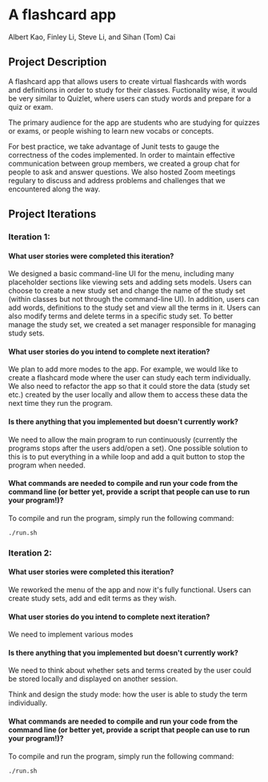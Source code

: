 # A flashcard app
<!-- Team Member -->
Albert Kao, Finley Li, Steve Li, and Sihan (Tom) Cai


<!-- ABOUT THE PROJECT -->
## Project Description
A flashcard app that allows users to create virtual flashcards with words and definitions in order to study for their classes. Fuctionality wise, it would be very similar to Quizlet, where users can study words and prepare for a quiz or exam.

The primary audience for the app are students who are studying for quizzes or exams, or people wishing to learn new vocabs or concepts. 

For best practice, we take advantage of Junit tests to gauge the correctness of the codes implemented. In order to maintain effective communication between group members, we created a group chat for people to ask and answer questions. We also hosted Zoom meetings regulary to discuss and address problems and challenges that we encountered along the way. 



<!-- Project Iterations -->
## Project Iterations
### Iteration 1:
#### What user stories were completed this iteration?

We designed a basic command-line UI for the menu, including many placeholder sections like viewing sets and adding sets models. Users can choose to create a new study set and change the name of the study set (within classes but not through the command-line UI). In addition, users can add words, definitions to the study set and view all the terms in it. Users can also modify terms and delete terms in a specific study set. To better manage the study set, we created a set manager responsible for managing study sets.

#### What user stories do you intend to complete next iteration?
We plan to add more modes to the app. For example, we would like to create a flashcard mode where the user can study each term individually. We also need to refactor the app so that it could store the data (study set etc.) created by the user locally and allow them to access these data the next time they run the program.  

#### Is there anything that you implemented but doesn't currently work?
We need to allow the main program to run continuously (currently the programs stops after the users add/open a set). One possible solution to this is to put everything in a while loop and add a quit button to stop the program when needed.

#### What commands are needed to compile and run your code from the command line (or better yet, provide a script that people can use to run your program!)?
To compile and run the program, simply run the following command: 
```
./run.sh 
``` 


### Iteration 2: 
#### What user stories were completed this iteration?
We reworked the menu of the app and now it's fully functional. Users can create study sets, add and edit terms as they wish.  

#### What user stories do you intend to complete next iteration? 
We need to implement various modes
#### Is there anything that you implemented but doesn't currently work?
We need to think about whether sets and terms created by the user could be stored locally and displayed on another session.

Think and design the study mode: how the user is able to study the term individually.

#### What commands are needed to compile and run your code from the command line (or better yet, provide a script that people can use to run your program!)?
To compile and run the program, simply run the following command: 
```
./run.sh 
``` 








